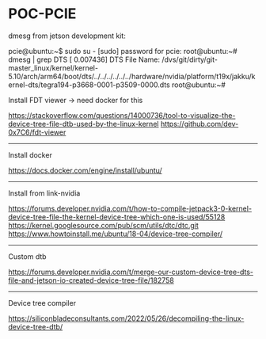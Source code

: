 # POC-PCIE


dmesg from jetson development kit:

pcie@ubuntu:~$ sudo su -
[sudo] password for pcie: 
root@ubuntu:~# dmesg | grep DTS
[    0.007436] DTS File Name: /dvs/git/dirty/git-master_linux/kernel/kernel-5.10/arch/arm64/boot/dts/../../../../../../hardware/nvidia/platform/t19x/jakku/kernel-dts/tegra194-p3668-0001-p3509-0000.dts
root@ubuntu:~# 

Install FDT viewer -> need docker for this

https://stackoverflow.com/questions/14000736/tool-to-visualize-the-device-tree-file-dtb-used-by-the-linux-kernel
https://github.com/dev-0x7C6/fdt-viewer

-------------------------------------------------------------------

Install docker

https://docs.docker.com/engine/install/ubuntu/

-------------------------------------------------------------------

Install from link-nvidia

https://forums.developer.nvidia.com/t/how-to-compile-jetpack3-0-kernel-device-tree-file-the-kernel-device-tree-which-one-is-used/55128
https://kernel.googlesource.com/pub/scm/utils/dtc/dtc.git
https://www.howtoinstall.me/ubuntu/18-04/device-tree-compiler/

-----------------------------------------------------------------------------------------------------------------------------
Custom dtb

https://forums.developer.nvidia.com/t/merge-our-custom-device-tree-dts-file-and-jetson-io-created-device-tree-file/182758

-----------------------------------------------------------------------------------------------------------------------------------

Device tree compiler

https://siliconbladeconsultants.com/2022/05/26/decompiling-the-linux-device-tree-dtb/


